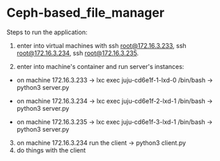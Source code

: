 # Ceph-based_file_manager

Steps to run the application:

1) enter into virtual machines with ssh root@172.16.3.233, ssh root@172.16.3.234, ssh root@172.16.3.235.

2) enter into machine's container and run server's instances:

* on machine 172.16.3.233 -> lxc exec juju-cd6e1f-1-lxd-0 /bin/bash -> python3 server.py

* on machine 172.16.3.234 -> lxc exec juju-cd6e1f-2-lxd-1 /bin/bash -> python3 server.py

* on machine 172.16.3.235 -> lxc exec juju-cd6e1f-3-lxd-1 /bin/bash -> python3 server.py

3) on machine 172.16.3.234 run the client -> python3 client.py
4) do things with the client
